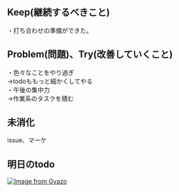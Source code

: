 ## Keep(継続するべきこと)
・打ち合わせの準備ができた。  


## Problem(問題)、Try(改善していくこと)  
・色々なことをやり過ぎ  
→todoももっと細かくしてやる  
・午後の集中力  
→作業系のタスクを積む  


## 未消化  
issue、マーケ


## 明日のtodo  
[![Image from Gyazo](https://i.gyazo.com/86ed311dd7d83b9665cf85ed828534a4.png)](https://gyazo.com/86ed311dd7d83b9665cf85ed828534a4)